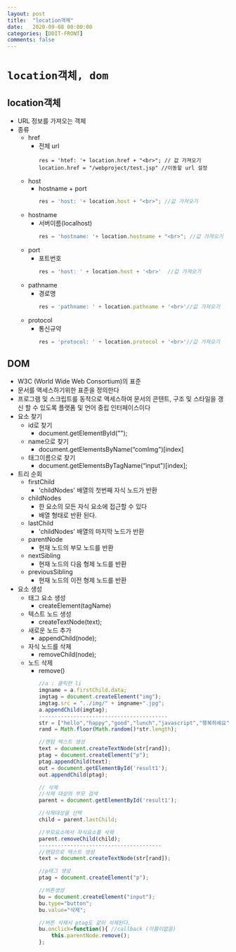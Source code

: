 ```yaml
---
layout: post
title:  "location객체"
date:   2020-09-08 00:00:00
categories: [DDIT-FRONT]
comments: false
---
```


# `location객체, dom`

## location객체
- URL 정보를 가져오는 객체
- 종류
    - href
        - 전체 url
            ```
            res = 'htef: '+ location.href + "<br>"; // 값 가져오기
            location.href = "/webproject/test.jsp" //이동할 url 설정
            ```
    - host
        - hostname + port
            ```javascript
            res = 'host: '+ location.host + "<br>"; //값 가져오기
            ```
    - hostname
        - 서버이름(localhost)
            ```javascript
            res = 'hostname: '+ location.hostname + "<br>"; //값 가져오기
            ```
    - port
        - 포트번호 
            ```javascript
            res = 'host: ' + location.host + '<br>'  //값 가져오기
            ```
    - pathname
        - 경로명
            ```javascript
            res = 'pathname: ' + location.pathname + '<br>'//값 가져오기
            ```
    - protocol
        - 통신규약    
            ```javascript
            res = 'protocol: ' + location.protocol + '<br>'//값 가져오기
            ```

## DOM
- W3C (World Wide Web Consortium)의 표준
- 문서를 액세스하기위한 표준을 정의한다
- 프로그램 및 스크립트를 동적으로 액세스하여 문서의 콘텐트, 구조 및 스타일을 갱신 할 수 있도록 플랫폼 및 언어 중립 인터페이스이다       
- 요소 찾기
    - id로 찾기
        - document.getElementById("");
    - name으로 찾기
        - document.getElementsByName(“comImg")[index]
    - 태그이름으로 찾기
        - document.getElementsByTagName(“input")[index];
- 트리 순회
    - firstChild
        - 'childNodes' 배열의 첫번째 자식 노드가 반환
    - childNodes
        - 한 요소의 모든 자식 요소에 접근할 수 있다 
        - 배열 형태로 반환 된다.
    - lastChild
        - 'childNodes' 배열의 마지막 노드가 반환
    - parentNode
        - 현재 노드의 부모 노드를 반환
    - nextSibling
        - 현재 노드의 다음 형제 노드를 반환
    - previousSibling
        - 현재 노드의 이전 형제 노드를 반환
- 요소 생성
    - 태그 요소 생성
        - createElement(tagName)
    - 텍스트 노드 생성
        - createTextNode(text);
    - 새로운 노드 추가
        - appendChild(node);
    - 자식 노드를 삭제
        - removeChild(node);
    - 노드 삭제
        - remove()
            ```javascript
            //a : 클릭한 li
            imgname = a.firstChild.data;
            imgtag = document.createElement("img");
            imgtag.src = "../img/" + imgname+".jpg";
            a.appendChild(imgtag);
            -----------------------------------------
            str = ["hello","happy","good","lunch","javascript","행복하세요","즐거운 공부"];
            rand = Math.floor(Math.random()*str.length);
            
            //랜덤 텍스트 생성                            
            text = document.createTextNode(str[rand]);
            ptag = document.createElement("p");
            ptag.appendChild(text);
            out = document.getElementById('result1');
            out.appendChild(ptag);
          
            // 삭제 
            //삭제 대상의 부모 검색 
            parent = document.getElementById('result1');
            
            //삭제대상을 선택 
            child = parent.lastChild;
            
            //부모요소에서 자식요소를 삭제
            parent.removeChild(child);
            ---------------------------------------
            //랜덤으로 텍스트 생성
            text = document.createTextNode(str[rand]);
            
            //p태그 생성
            ptag = document.createElement("p");
            
            //버튼생성 
            bu = document.createElement("input");
            bu.type="button";
            bu.value="삭제";
          
            //버튼 삭제시 ptag도 같이 삭제된다.
            bu.onclick=function(){ //callback (이름이없음)
                this.parentNode.remove();
            };
            ```        